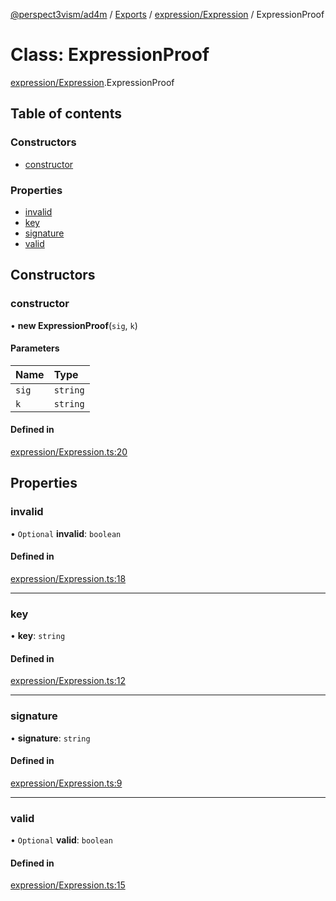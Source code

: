 [@perspect3vism/ad4m](../README.md) / [Exports](../modules.md) / [expression/Expression](../modules/expression_Expression.md) / ExpressionProof

# Class: ExpressionProof

[expression/Expression](../modules/expression_Expression.md).ExpressionProof

## Table of contents

### Constructors

- [constructor](expression_Expression.ExpressionProof.md#constructor)

### Properties

- [invalid](expression_Expression.ExpressionProof.md#invalid)
- [key](expression_Expression.ExpressionProof.md#key)
- [signature](expression_Expression.ExpressionProof.md#signature)
- [valid](expression_Expression.ExpressionProof.md#valid)

## Constructors

### constructor

• **new ExpressionProof**(`sig`, `k`)

#### Parameters

| Name | Type |
| :------ | :------ |
| `sig` | `string` |
| `k` | `string` |

#### Defined in

[expression/Expression.ts:20](https://github.com/perspect3vism/ad4m/blob/6c5aaad/src/expression/Expression.ts#L20)

## Properties

### invalid

• `Optional` **invalid**: `boolean`

#### Defined in

[expression/Expression.ts:18](https://github.com/perspect3vism/ad4m/blob/6c5aaad/src/expression/Expression.ts#L18)

___

### key

• **key**: `string`

#### Defined in

[expression/Expression.ts:12](https://github.com/perspect3vism/ad4m/blob/6c5aaad/src/expression/Expression.ts#L12)

___

### signature

• **signature**: `string`

#### Defined in

[expression/Expression.ts:9](https://github.com/perspect3vism/ad4m/blob/6c5aaad/src/expression/Expression.ts#L9)

___

### valid

• `Optional` **valid**: `boolean`

#### Defined in

[expression/Expression.ts:15](https://github.com/perspect3vism/ad4m/blob/6c5aaad/src/expression/Expression.ts#L15)
